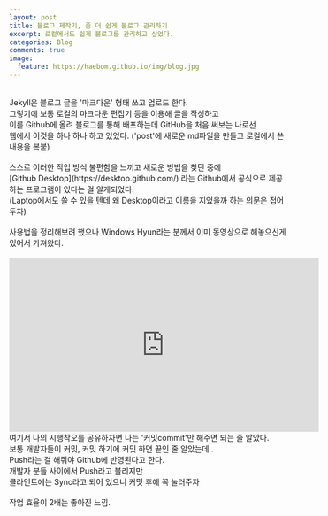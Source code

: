 ```yaml
---
layout: post
title: 블로그 제작기, 좀 더 쉽게 블로그 관리하기
excerpt: 로컬에서도 쉽게 블로그를 관리하고 싶었다.
categories: Blog
comments: true
image:
  feature: https://haebom.github.io/img/blog.jpg
---
```

<br>
Jekyll은 블로그 글을 '마크다운' 형태 쓰고 업로드 한다.<br>
그렇기에 보통 로컬의 마크다운 편집기 등을 이용해 글을 작성하고<br>
이를 Github에 올려 블로그를 통해 배포하는데 GitHub을 처음 써보는 나로선<br>
웹에서 이것을 하나 하나 하고 있었다. ('post'에 새로운 md파일을 만들고 로컬에서 쓴 내용을 복붙)<br>
<br>
스스로 이러한 작업 방식 불편함을 느끼고 새로운 방법을 찾던 중에<br>
[Github Desktop](https://desktop.github.com/) 라는 Github에서 공식으로 제공하는 프로그램이 있다는 걸 알게되었다.<br>
(Laptop에서도 쓸 수 있을 텐데 왜 Desktop이라고 이름을 지었을까 하는 의문은 접어두자)<br>
<br>
사용법을 정리해보려 했으나 Windows Hyun라는 분께서 이미 동영상으로 해놓으신게 있어서 가져왔다.<br>
<br>
<iframe width="560" height="315" src="https://www.youtube.com/embed/fJqGGQIf4dk" frameborder="0" allowfullscreen></iframe>
<br>
여기서 나의 시행착오를 공유하자면 나는 '커밋commit'만 해주면 되는 줄 알았다.<br>
보통 개발자들이 커밋, 커밋 하기에 커밋 하면 끝인 줄 알았는데..<br>
Push라는 걸 해줘야 Github에 반영된다고 한다.<br>
개발자 분들 사이에서 Push라고 불리지만<br>
클라인트에는 Sync라고 되어 있으니 커밋 후에 꼭 눌러주자<br>
<br>
작업 효율이 2배는 좋아진 느낌.
